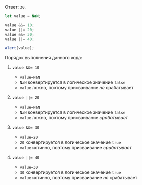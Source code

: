 Ответ: `30`.

```js run
let value = NaN;

value &&= 10;
value ||= 20;
value &&= 30;
value ||= 40;

alert(value);
```

Порядок выполнения данного кода:
1. `value &&= 10`
   
   - `value=NaN`
   - `NaN` конвертируется в логическое значение `false`
   - `value` ложно, поэтому присваивание *не* срабатывает
3. `value ||= 20`
   - `value=NaN`
   - `NaN` конвертируется в логическое значение `false`
   - `value` ложно, поэтому присваивание *срабатывает* 
4. `value &&= 30`
   - `value=20`
   - `20` конвертируется в логическое значение `true`
   - `value` истинно, поэтому присваивание *срабатывает*
5. `value ||= 40`
   - `value=30`
   - `30` конвертируется в логическое значение `true`
   - `value` истинно, поэтому присваивание *не* срабатывает
